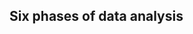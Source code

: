 ## Six phases of data analysis

[^1]: Ask

[^2]: Prepare

[^3]: Process

[^4]: Analyze

[^5]: Share

[^6]: Act
